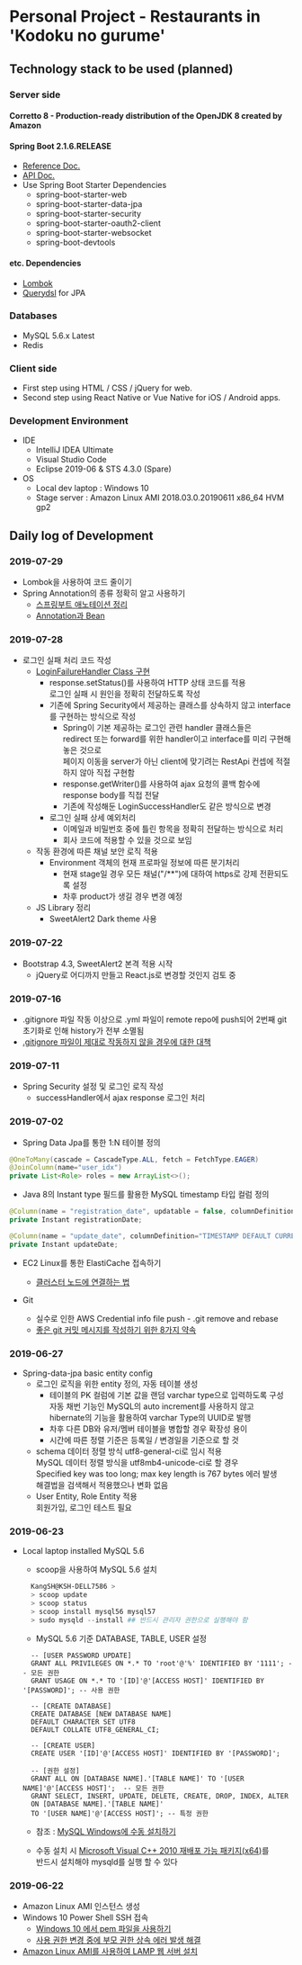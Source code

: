 # Personal Project - Restaurants in 'Kodoku no gurume'

## Technology stack to be used (planned)

### Server side

#### Corretto 8 - Production-ready distribution of the OpenJDK 8 created by Amazon

#### Spring Boot 2.1.6.RELEASE

* [Reference Doc.](https://docs.spring.io/spring-boot/docs/2.1.6.RELEASE/reference/html/)  
* [API Doc.](https://docs.spring.io/spring-boot/docs/2.1.6.RELEASE/api/)
* Use Spring Boot Starter Dependencies
  * spring-boot-starter-web
  * spring-boot-starter-data-jpa
  * spring-boot-starter-security
  * spring-boot-starter-oauth2-client
  * spring-boot-starter-websocket
  * spring-boot-devtools  

#### etc. Dependencies

* [Lombok](https://projectlombok.org/features/all)  
* [Querydsl](http://www.querydsl.com/) for JPA

### Databases

* MySQL 5.6.x Latest
* Redis

### Client side

* First step using HTML / CSS / jQuery for web.
* Second step using React Native or Vue Native for iOS / Android apps.

### Development Environment

* IDE
  * IntelliJ IDEA Ultimate
  * Visual Studio Code
  * Eclipse 2019-06 & STS 4.3.0 (Spare)
* OS
  * Local dev laptop : Windows 10
  * Stage server : Amazon Linux AMI 2018.03.0.20190611 x86_64 HVM gp2

## Daily log of Development

### 2019-07-29

* Lombok을 사용하여 코드 줄이기
* Spring Annotation의 종류 정확히 알고 사용하기
  * [스프링부트 애노테이션 정리](https://jeong-pro.tistory.com/151)
  * [Annotation과 Bean](https://lazymankook.tistory.com/27)

### 2019-07-28

* 로그인 실패 처리 코드 작성
  * [LoginFailureHandler Class 구현](/src/main/java/com/kodoku/matjip/config/handler/LoginFailureHandler.java)  
    * response.setStatus()를 사용하여 HTTP 상태 코드를 적용  
      로그인 실패 시 원인을 정확히 전달하도록 작성
    * 기존에 Spring Security에서 제공하는 클래스를 상속하지 않고 interface를 구현하는 방식으로 작성
      * Spring이 기본 제공하는 로그인 관련 handler 클래스들은  
        redirect 또는 forward를 위한 handler이고 interface를 미리 구현해놓은 것으로  
        페이지 이동을 server가 아닌 client에 맞기려는 RestApi 컨셉에 적절하지 않아 직접 구현함
      * response.getWriter()를 사용하여 ajax 요청의 콜백 함수에 response body를 직접 전달
      * 기존에 작성해둔 LoginSuccessHandler도 같은 방식으로 변경
    * 로그인 실패 상세 예외처리
      * 이메일과 비밀번호 중에 틀린 항목을 정확히 전달하는 방식으로 처리
      * 회사 코드에 적용할 수 있을 것으로 보임
  * 작동 환경에 따른 채널 보안 로직 적용
    * Environment 객체의 현재 프로파일 정보에 따른 분기처리
      * 현재 stage일 경우 모든 채널("/**")에 대하여 https로 강제 전환되도록 설정
      * 차후 product가 생길 경우 변경 예정
  * JS Library 정리
    * SweetAlert2 Dark theme 사용

### 2019-07-22

* Bootstrap 4.3, SweetAlert2 본격 적용 시작  
  * jQuery로 어디까지 만들고 React.js로 변경할 것인지 검토 중

### 2019-07-16

* .gitignore 파일 작동 이상으로 .yml 파일이 remote repo에 push되어
  2번째 git 초기화로 인해 history가 전부 소멸됨  
* [.gitignore 파일이 제대로 작동하지 않을 경우에 대한 대책](https://projooni.tistory.com/entry/gitignore-%EC%A0%81%EC%9A%A9-%EC%95%88%EB%90%A0%EB%95%8C)

### 2019-07-11

* Spring Security 설정 및 로그인 로직 작성  
  * successHandler에서 ajax response 로그인 처리

### 2019-07-02

* Spring Data Jpa를 통한 1:N 테이블 정의

``` java
@OneToMany(cascade = CascadeType.ALL, fetch = FetchType.EAGER)
@JoinColumn(name="user_idx")
private List<Role> roles = new ArrayList<>();
```

* Java 8의 Instant type 필드를 활용한 MySQL timestamp 타입 컬럼 정의

``` java
@Column(name = "registration_date", updatable = false, columnDefinition = "TIMESTAMP DEFAULT CURRENT_TIMESTAMP")
private Instant registrationDate;

@Column(name = "update_date", columnDefinition="TIMESTAMP DEFAULT CURRENT_TIMESTAMP ON UPDATE CURRENT_TIMESTAMP")
private Instant updateDate;
```

* EC2 Linux를 통한 ElastiCache 접속하기
  * [클러스터 노드에 연결하는 법](https://docs.aws.amazon.com/ko_kr/AmazonElastiCache/latest/red-ug/GettingStarted.ConnectToCacheNode.html)

* Git
  * 실수로 인한 AWS Credential info file push - .git remove and rebase
  * [좋은 git 커밋 메시지를 작성하기 위한 8가지 약속](https://djkeh.github.io/articles/How-to-write-a-git-commit-message-kor/)

### 2019-06-27

* Spring-data-jpa basic entity config
  * 로그인 로직을 위한 entity 정의, 자동 테이블 생성
    * 테이블의 PK 컬럼에 기본 값을 랜덤 varchar type으로 입력하도록 구성  
      자동 채번 기능인 MySQL의 auto increment를 사용하지 않고  
      hibernate의 기능을 활용하여 varchar Type의 UUID로 발행  
    * 차후 다른 DB와 유저/멤버 테이블을 병합할 경우 확장성 용이  
    * 시간에 따른 정렬 기준은 등록일 / 변경일을 기준으로 할 것
  * schema 데이터 정렬 방식 utf8-general-ci로 임시 적용  
    MySQL 데이터 정렬 방식을 utf8mb4-unicode-ci로 할 경우  
    Specified key was too long; max key length is 767 bytes 에러 발생  
    해결법을 검색해서 적용했으나 변화 없음
  * User Entity, Role Entity 적용  
    회원가입, 로그인 테스트 필요

### 2019-06-23

* Local laptop installed MySQL 5.6
  * scoop을 사용하여 MySQL 5.6 설치  
  
  ``` powershell
    KangSH@KSH-DELL7586 >
    > scoop update
    > scoop status
    > scoop install mysql56 mysql57
    > sudo mysqld --install ## 반드시 관리자 권한으로 실행해야 함
  ```
  
  * MySQL 5.6 기준 DATABASE, TABLE, USER 설정  
  
  ``` mysql
    -- [USER PASSWORD UPDATE]
    GRANT ALL PRIVILEGES ON *.* TO 'root'@'%' IDENTIFIED BY '1111'; -- 모든 권한
    GRANT USAGE ON *.* TO '[ID]'@'[ACCESS HOST]' IDENTIFIED BY '[PASSWORD]'; -- 사용 권한

    -- [CREATE DATABASE]
    CREATE DATABASE [NEW DATABASE NAME]
    DEFAULT CHARACTER SET UTF8
    DEFAULT COLLATE UTF8_GENERAL_CI;
  
    -- [CREATE USER]
    CREATE USER '[ID]'@'[ACCESS HOST]' IDENTIFIED BY '[PASSWORD]';

    -- [권한 설정]
    GRANT ALL ON [DATABASE NAME].'[TABLE NAME]' TO '[USER NAME]'@'[ACCESS HOST]';  -- 모든 권한
    GRANT SELECT, INSERT, UPDATE, DELETE, CREATE, DROP, INDEX, ALTER
    ON [DATABASE NAME].'[TABLE NAME]'
    TO '[USER NAME]'@'[ACCESS HOST]'; -- 특정 권한
  ```

  * 참조 : [MySQL Windows에 수동 설치하기](http://www.itpaper.co.kr/window%EC%9A%A9-mysql-%EC%88%98%EB%8F%99-%EC%84%A4%EC%B9%98%ED%95%98%EA%B8%B0)  

  * 수동 설치 시 [Microsoft Visual C++ 2010 재배포 가능 패키지(x64)](https://www.microsoft.com/ko-kr/download/details.aspx?id=14632)를  
    반드시 설치해야 mysqld를 실행 할 수 있다  

### 2019-06-22

* Amazon Linux AMI 인스턴스 생성  
* Windows 10 Power Shell SSH 접속  
  * [Windows 10 에서 pem 파일을 사용하기](https://swiftcoding.org/lightsail-from-window10)
  * [사용 권한 변경 중에 부모 권한 상속 에러 발생 해결](https://m.blog.naver.com/PostView.nhn?blogId=crehacktive3&logNo=220991428540&proxyReferer=https%3A%2F%2Fwww.google.com%2F)
* [Amazon Linux AMI를 사용하여 LAMP 웹 서버 설치](https://docs.aws.amazon.com/ko_kr/AWSEC2/latest/UserGuide/install-LAMP.html)
